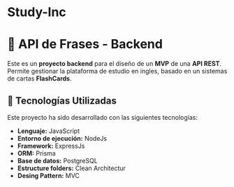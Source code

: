 # **Study-Inc**

# 📜 API de Frases - Backend

Este es un **proyecto backend** para el diseño de un **MVP** de una **API REST**. Permite gestionar la plataforma de estudio en ingles, basado en un sistemas de cartas **FlashCards**.

## 🚀 Tecnologías Utilizadas

Este proyecto ha sido desarrollado con las siguientes tecnologías:

- **Lenguaje:** JavaScript
- **Entorno de ejecución:** NodeJs
- **Framework:** ExpressJs
- **ORM:** Prisma
- **Base de datos:** PostgreSQL
- **Estructure folders:** Clean Architectur
- **Desing Pattern:** MVC
